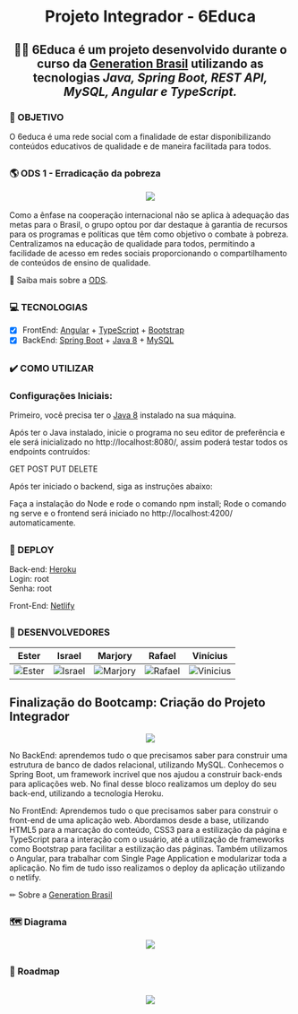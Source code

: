 <div align="center"> 

  <h1> Projeto Integrador - 6Educa </h1>
  
 <h2> 👩‍💻 6Educa é um projeto desenvolvido durante o curso da <a href="https://brazil.generation.org/">Generation Brasil</a> utilizando as tecnologias <i>Java, Spring Boot, REST API, MySQL, Angular e TypeScript.</i>
 </h2>


</div>

### 🚀 OBJETIVO

O 6educa é uma rede social com a finalidade de estar disponibilizando conteúdos educativos de qualidade e de maneira facilitada para todos.
##


### 🌎 ODS 1 - Erradicação da pobreza

<div align="center">
  <img src="https://www.tce.sp.gov.br/sites/default/files/portal/ods1.png">
</div>
<br/>
Como a ênfase na cooperação internacional não se aplica à adequação das metas para o Brasil, o grupo optou por dar destaque à garantia de recursos para os programas e políticas que têm como objetivo o combate à pobreza.
Centralizamos na educação de qualidade para todos, permitindo a facilidade de acesso em redes sociais proporcionando o compartilhamento de conteúdos de ensino de qualidade.

🚩 Saiba mais sobre a [ODS](https://www.ipea.gov.br/ods/ods1.html).

##
### 💻 TECNOLOGIAS

- [x] FrontEnd: [Angular](https://angular.io/) + [TypeScript](https://www.typescriptlang.org/) + [Bootstrap](https://getbootstrap.com/) 
- [x] BackEnd: [Spring Boot](https://spring.io/projects/spring-boot) + [Java 8](https://www.java.com/pt-BR/download/help/java8_pt-br.html) + [MySQL](https://www.mysql.com/)  
##

### ✔️ COMO UTILIZAR

### Configurações Iniciais:
Primeiro, você precisa ter o [Java 8](https://www.java.com/pt-BR/download/help/java8_pt-br.html) instalado na sua máquina.

Após ter o Java instalado, inicie o programa no seu editor de preferência e ele será inicializado no http://localhost:8080/, assim poderá testar todos os endpoints contruídos:

GET
POST
PUT
DELETE

Após ter iniciado o backend, siga as instruções abaixo:

Faça a instalação do Node e rode o comando npm install;
Rode o comando ng serve e o frontend será iniciado no http://localhost:4200/ automaticamente.

## 

### 💾 DEPLOY

Back-end: [Heroku](https://seiseduca.herokuapp.com/swagger-ui/index.html?configUrl=/v3/api-docs/swagger-config)<br/>
Login: root <br/>
Senha: root

Front-End: [Netlify](6educa.netlify.app)<br/>


##
### 🌟 DESENVOLVEDORES

| Ester | Israel | Marjory | Rafael | Vinícius |
|-------|--------|---------|--------|----------|
| ![Ester](https://user-images.githubusercontent.com/86428389/170371458-69038ef1-4c44-4b02-9846-aa8bac71e2c5.jpeg)|![Israel](https://user-images.githubusercontent.com/86428389/170371468-ba1691cc-1807-4c58-92bc-5fc48b92aa72.jpeg)|![Marjory](https://user-images.githubusercontent.com/86428389/170371479-7c619eb5-e5bc-4b2c-a60b-4f55da387835.jpeg)|![Rafael](https://user-images.githubusercontent.com/86428389/170371499-35dbc6df-4e2a-47a0-965e-00d3f3892d6f.jpeg)|![Vinicius](https://user-images.githubusercontent.com/86428389/170371510-0be002e2-0648-416a-81e8-5736802e6ff7.jpeg)|

##

## Finalização do Bootcamp: Criação do Projeto Integrador


<div align="center"> 
 <img src="https://user-images.githubusercontent.com/86428389/165376964-ab642240-1f40-4c87-9d45-6c6d2eee1a5b.png">
</div> 


No BackEnd: aprendemos tudo o que precisamos saber para construir uma estrutura de banco de dados relacional, utilizando MySQL.
Conhecemos o Spring Boot, um framework incrivel que nos ajudou a construir back-ends para aplicações web. No final desse bloco realizamos um deploy do seu back-end, utilizando a tecnologia Heroku.

No FrontEnd: Aprendemos tudo o que precisamos saber para construir o front-end de uma aplicação web.
Abordamos desde a base, utilizando HTML5 para a marcação do conteúdo, CSS3 para a estilização da página e TypeScript para a interação com o usuário, até a utilização de frameworks como Bootstrap para facilitar a estilização das páginas. Também utilizamos o Angular, para trabalhar com Single Page Application e modularizar toda a aplicação. No fim de tudo isso realizamos o deploy da aplicação utilizando o netlify.

✏ Sobre a [Generation Brasil](https://brazil.generation.org/)

##

### 🗺️ Diagrama

<div align="center"> 
 <img src="https://i.imgur.com/3Q2Uj9b.jpg">
</div> 

 

##

### 📍 Roadmap

<div align="center"> 
  <br/>
 <img src="https://i.imgur.com/1r5QwyC.jpg">
</div> 

  

